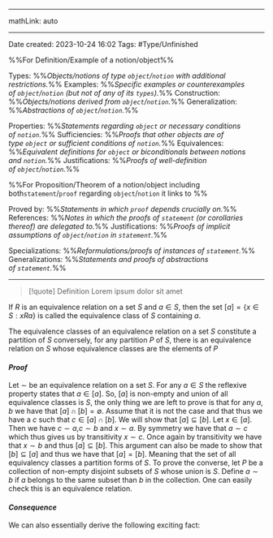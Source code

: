 
---

mathLink: auto

---
Date created: 2023-10-24 16:02
Tags: #Type/Unfinished 

%%For Definition/Example of a notion/object%%

Types: %%_Objects/notions of type `object`/`notion` with additional restrictions._%% 
Examples: %%_Specific examples or counterexamples of `object`/`notion` (but not of any of its `types`)._%%
Construction: %%_Objects/notions derived from `object`/`notion`._%%
Generalization: %%_Abstractions of `object`/`notion`._%%

Properties: %%_Statements regarding `object` or necessary conditions of `notion`._%%
Sufficiencies: %%_Proofs that other objects are of type `object` or sufficient conditions of `notion`._%%
Equivalences: %%_Equivalent definitions for `object` or biconditionals between notions and `notion`._%%
Justifications: %%_Proofs of well-definition of `object`/`notion`._%%

%%For Proposition/Theorem of a notion/object including both`statement`/`proof` regarding `object`/`notion` it links to %%

Proved by: %%_Statements in which `proof` depends crucially on._%%
References: %%_Notes in which the proofs of `statement` (or corollaries thereof) are delegated to._%%
Justifications: %%_Proofs of implicit assumptions of `object`/`notion` in `statement`._%%   

Specializations: %%_Reformulations/proofs of instances of `statement`._%%
Generalizations: %%_Statements and proofs of abstractions of `statement`._%%

---  



> [!quote] Definition
> Lorem ipsum dolor sit amet


If $R$ is an equivalence relation on a set $S$ and $a\in S$, then the set $[a]=\{x\in S: xRa\}$ is called the equivalence class of $S$ containing $a$.


The equivalence classes of an equivalence relation on a set $S$ constitute a partition of $S$ conversely, for any partition $P$ of $S$, there is an equivalence relation on $S$ whose equivalence classes are the elements of $P$


#### *Proof*

Let $\sim$ be an equivalence relation on a set $S$. For any $a\in S$ the reflexive property states that $a\in [a]$. So, $[a]$ is non-empty and union of all equivalence classes is $S$, the only thing we are left to prove is that for any $a,b$ we have that $[a]\cap[b]=\emptyset$. Assume that it is not the case and that thus we have a $c$ such that $c\in [a]\cap[b]$. We will show that $[a]\subseteq [b]$. Let $x\in [a]$. Then we have $c\sim a$,$c\sim b$ and $x\sim a$. By symmetry we have that $a\sim c$ which thus gives us by transitivity $x\sim c$. Once again by transitivity we have that $x\sim b$ and thus $[a]\subseteq [b]$. This argument can also be made to show that $[b]\subseteq [a]$ and thus we have that $[a]=[b]$. Meaning that the set of all equivalency classes a partition forms of $S$. To prove the converse, let $P$ be a collection of non-empty disjoint subsets of $S$ whose union is $S$. Define $a\sim b$ if $a$ belongs to the same subset than $b$ in the collection. One can easily check this is an equivalence relation.


#### *Consequence*

We can also essentially derive the following exciting fact: